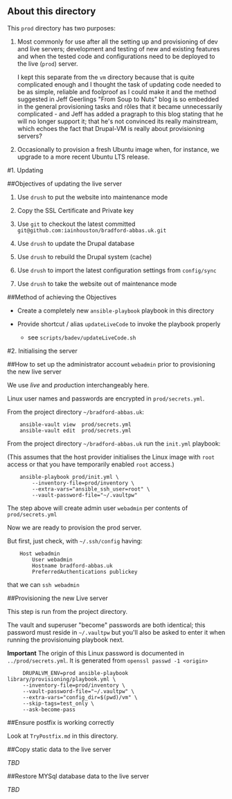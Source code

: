 ## About this directory

This `prod` directory has two purposes:  

1. Most commonly for use after all the setting up and provisioning of dev and live servers; development and testing of new and existing features and when the tested code and configurations need to be deployed to the live (`prod`) server.

	I kept this separate from the `vm` directory because that is quite complicated enough and I thought the task of updating code needed to be as simple, reliable and foolproof as I could make it and the method suggested in Jeff Geerlings "From Soup to Nuts" blog is so embedded in the general provisioning tasks and rôles that it became unnecessarily  complicated - and Jeff has added a pragraph to this blog stating that he will no longer support it; that he's not convinced its really mainstream, which echoes the fact that Drupal-VM is really about provisioning servers?

1. Occasionally to provision a fresh Ubuntu image when, for instance, we upgrade to a more recent Ubuntu LTS release.

#1. Updating


##Objectives of updating the live server

1.	Use `drush` to put the website into maintenance mode

1.	Copy the SSL Certificate and Private key

1.	Use `git` to checkout the latest committed `git@github.com:iainhouston/bradford-abbas.uk.git`

1.	Use `drush` to update the Drupal database

1.	Use `drush` to rebuild the Drupal system (cache)

1.	Use `drush` to import the latest configuration settings from `config/sync`

1.	Use `drush` to take the website out of maintenance mode

##Method of achieving the Objectives

+	Create a completely new `ansible-playbook` playbook in this directory

+	Provide shortcut / alias `updateLiveCode` to invoke the playbook properly  

	+ see `scripts/badev/updateLiveCode.sh`

#2. Initialising the server


##How to set up the administrator account `webadmin` prior to provisioning the new live server

We use *live* and *prod*uction interchangeably here.

Linux user names and passwords are encrypted in `prod/secrets.yml`.  

From the project directory `~/bradford-abbas.uk`:

	    ansible-vault view  prod/secrets.yml
	    ansible-vault edit  prod/secrets.yml

From the project directory `~/bradford-abbas.uk` run the `init.yml` playbook:

(This assumes that the host provider initialises the Linux image with `root` access or that you have temporarily enabled `root` access.)

	    ansible-playbook prod/init.yml \
	        --inventory-file=prod/inventory \
	        --extra-vars="ansible_ssh_user=root" \
	        --vault-password-file="~/.vaultpw"

The step above will create admin user `webadmin` per contents of `prod/secrets.yml`

Now we are ready to provision the prod server.

But first, just check, with `~/.ssh/config` having:

        Host webadmin
            User webadmin
            Hostname bradford-abbas.uk
            PreferredAuthentications publickey

that we can `ssh webadmin`

##Provisioning the new Live server

This step is run from the project directory.

The vault and superuser "become" passwords are both identical; this password must reside in `~/.vaultpw` but you'll also be asked to enter it when running the provisionuing playbook next.

**Important** The origin of this Linux password is documented in `../prod/secrets.yml`.
It is generated from `openssl passwd -1 <origin>`

	     DRUPALVM_ENV=prod ansible-playbook library/provisioning/playbook.yml \
	     --inventory-file=prod/inventory \
	     --vault-password-file="~/.vaultpw" \
	     --extra-vars="config_dir=$(pwd)/vm" \
	     --skip-tags=test_only \
	     --ask-become-pass


##Ensure postfix is working correctly

Look at `TryPostfix.md` in this directory.

##Copy static data to the live server

*TBD*

##Restore MYSql database data to the live server

*TBD*
